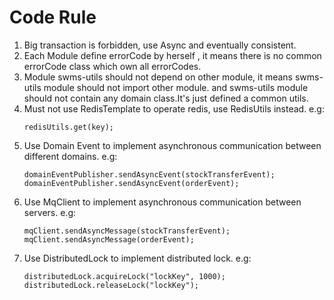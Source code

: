 # Code Rule

1. Big transaction is forbidden, use Async and eventually consistent.
2. Each Module define errorCode by herself , it means there is no common errorCode class which own all errorCodes.
3. Module swms-utils should not depend on other module, it means swms-utils module should not import other module. and
   swms-utils module should not contain any domain class.It's just defined a common utils.
4. Must not use RedisTemplate to operate redis, use RedisUtils instead. e.g:
   ```
   redisUtils.get(key);
   ```
5. Use Domain Event to implement asynchronous communication between different domains. e.g:
   ```
   domainEventPublisher.sendAsyncEvent(stockTransferEvent);
   domainEventPublisher.sendAsyncEvent(orderEvent);
   ```
6. Use MqClient to implement asynchronous communication between servers. e.g:
   ```
   mqClient.sendAsyncMessage(stockTransferEvent);
   mqClient.sendAsyncMessage(orderEvent);
   ```
7. Use DistributedLock to implement distributed lock. e.g:
   ```
   distributedLock.acquireLock("lockKey", 1000);
   distributedLock.releaseLock("lockKey");
   ```
